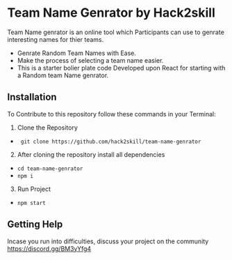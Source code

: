 # Team Name Genrator by Hack2skill

Team Name genrator is an online tool which Participants can use to genrate interesting names for thier teams.

- Genrate Random Team Names with Ease.
- Make the process of selecting a team name easier.
- This is a starter bolier plate code Developed upon React for starting with a Random team Name genrator.

## Installation

To Contribute to this repository follow these commands in your Terminal:

1. Clone the Repository

- ` git clone https://github.com/hack2skill/team-name-genrator`

2. After cloning the repository install all dependencies

- `cd team-name-genrator`
- `npm i`

3. Run Project

- `npm start`

## Getting Help

Incase you run into difficulties, discuss your project on the community https://discord.gg/BM3yYfg4
